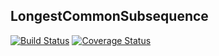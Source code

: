 ## LongestCommonSubsequence

[![Build Status](https://travis-ci.com/jlegare/LongestCommonSubsequence.svg?branch=master)](https://travis-ci.com/jlegare/LongestCommonSubsequence)
[![Coverage Status](https://coveralls.io/repos/github/jlegare/LongestCommonSubsequence/badge.svg?branch=master&kill_cache=1)](https://coveralls.io/github/jlegare/LongestCommonSubsequence?branch=master)
